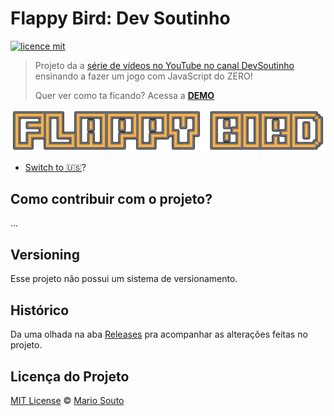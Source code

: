 # Flappy Bird: Dev Soutinho 

[![licence mit](https://img.shields.io/badge/licence-MIT-blue.svg)](https://github.com/afonsopacifer/open-source-boilerplate/blob/master/LICENSE.md)

> Projeto da a [série de vídeos no YouTube no canal DevSoutinho](https://www.youtube.com/watch?v=jOAU81jdi-c&list=PLTcmLKdIkOWmeNferJ292VYKBXydGeDej) ensinando a fazer um jogo com JavaScript do ZERO!
> 
> Quer ver como ta ficando? Acessa a [**DEMO**](https://mariosouto.com/flappy-bird-devsoutinho/)

<p align="center">
  <img alt="Logo do projeto" src="./_docs/logo.png" />
</p>

- [Switch to 🇺🇸](./_docs/README_en-us.md)?

## Como contribuir com o projeto?
...

## Versioning

Esse projeto não possui um sistema de versionamento.

## Histórico
Da uma olhada na aba [Releases](https://github.com/afonsopacifer/open-source-boilerplate/releases) pra acompanhar as alterações feitas no projeto.

## Licença do Projeto
[MIT License](./LICENSE.md) © [Mario Souto](http://mariosouto.com/)

